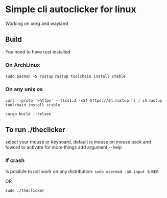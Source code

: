 # Simple cli autoclicker for linux

Working on xorg and wayland

## Build

You need to have rust installed

### On ArchLinux

```sudo pacman -S rustup```
```rustup toolchain install stable```

### On any unix os

```curl --proto '=https' --tlsv1.2 -sSf https://sh.rustup.rs | sh```
```rustup toolchain install stable```

```cargo build --relase```

## To run ./theclicker

select your mouse or keyboard,
default is mouse
on mouse back and foword to activate
for more things add argument --help

### If crash

Is posibile to not work on any distribution: ```sudo usermod -aG input $USER```

OR

```sudo ./theclicker```

